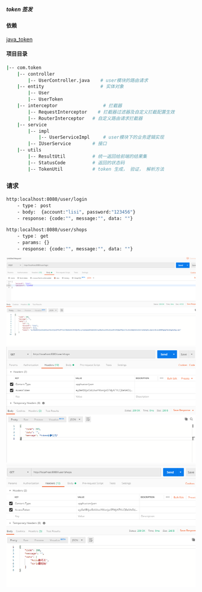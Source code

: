 ##### token 签发
#### 依赖
[java_token](!https://github.com/auth0/java-jwt)

#### 项目目录

```bash
|-- com.token
    |-- controller
        |-- UserController.java    # user模块的路由请求
    |-- entity                     # 实体对象 
        |-- User                    
        |-- UserToken               
    |-- interceptor                 # 拦截器
        |-- RequestInterceptor    # 拦截器过滤器及自定义拦截配置生效  
        |-- RouterInterceptor   # 自定义路由请求拦截器
    |-- service
        |-- impl
            |-- UserServiceImpl     # user模块下的业务逻辑实现
        |-- IUserService        # 接口
    |-- utils
        |-- ResultUtil          # 统一返回给前端的结果集
        |-- StatusCode          # 返回的状态码
        |-- TokenUtil           # token 生成， 验证， 解析方法
```

### 请求

```bash
http:localhost:8080/user/login
    - type： post
    - body:  {account:"lisi", password:"123456"}
    - response: {code:"", message:"", data: ""}
```
```bash
http:localhost:8080/user/shops
    - type： get
    - params: {}
    - response: {code:"", message:"", data: ""}
```
<img src="./1.jpg"/> 
<img src="./2.jpg"/> 
<img src="./3.jpg"/> 